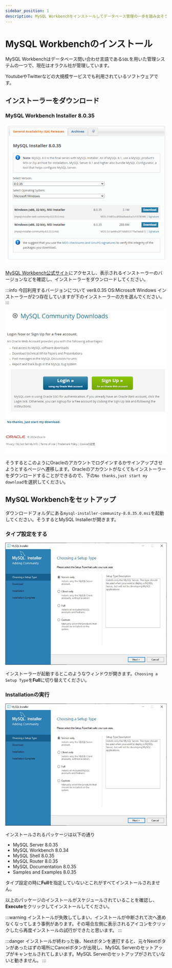 ```yaml
---
sidebar_position: 1
description: MySQL Workbenchをインストールしてデータベース管理の一歩を踏み出そう
---
```


# MySQL Workbenchのインストール

MySQL Workbenchはデータベース問い合わせ言語である`SQL`を用いた管理システムの一つで、現在はオラクル社が管理しています。

YoutubeやTwitterなどの大規模サービスでも利用されているソフトウェアです。

## インストーラーをダウンロード

### MySQL Workbench Installer 8.0.35

![MySQL Workbenchインストーラーダウンロードサイト](./images/11.png)

[MySQL Workbench公式サイト](https://dev.mysql.com/downloads/windows/installer/8.0.html)にアクセスし、表示されるインストーラーのバージョンなどを確認し、インストーラーをダウンロードしてください。

:::info 今回利用するバージョンについて
ver8.0.35
OS:Microsoft Windows
インストーラーが2つ存在していますが下のインストーラーの方を選んでください。
:::

![MySQL Workbenchインストーラー Oracle](./images/12.jpg)

そうするとこのようにOracleのアカウントでログインするかサインアップさせようとするページへ遷移します。Oracleのアカウントがなくてもインストーラーをダウンロードすることができるので、下の`No thanks,just start my download`を選択してください。

## MySQL Workbenchをセットアップ

ダウンロードフォルダにある`mysql-installer-community-8.0.35.0.msi`を起動してください。そうするとMySQL Installerが開きます。

### タイプ設定をする

![MySQL Workbenchインストーラー open](./images/13.jpg)

インストーラーが起動するとこのようなウィンドウが開きます。`Choosing a Setup Type`を**Full**に切り替えてください。

### Installationの実行

![MySQL Workbenchインストーラー Installation](./images/13.jpg)

インストールされるパッケージは以下の通り

- MySQL Server 8.0.35
- MySQL Workbench 8.0.34
- MySQL Shell 8.0.35
- MySQL Router 8.0.35
- MySQL Documentation 8.0.35
- Samples and Examples 8.0.35

タイプ設定の時に**Full**を指定していないとこれがすべてインストールされません。

以上のパッケージのインストールがスケジュールされていることを確認し、**Execute**をクリックしてインストールしてください。

:::warning
インストールが失敗してしまい、インストールが中断されて次へ進めなくなってしまう事例があります。その場合左側に表示されるアイコンをクリックしたら再度インストールの試行ができたと思います。
:::

:::danger
インストールが終わった後、Nextボタンを連打すると、元々Nextボタンがあったはずの場所にCancelボタンが出現し、MySQL Serverのセットアップがキャンセルされてしまいます。MySQL Serverのセットアップがされていないと動きません。
:::

